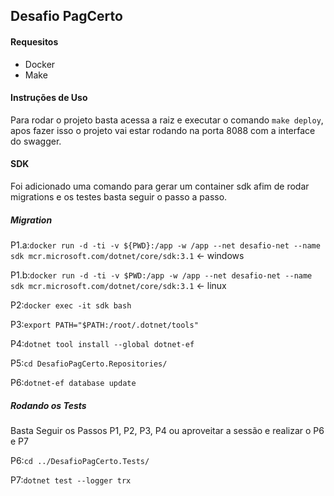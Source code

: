 ﻿## Desafio PagCerto

#### Requesitos
  
- Docker
- Make

#### Instruções de Uso
Para rodar o projeto basta acessa a raiz e executar o comando `make deploy`, apos fazer isso o projeto vai estar rodando na porta 8088 com a interface do swagger.

#### SDK
Foi adicionado uma comando para gerar um container sdk afim de rodar migrations e os testes basta seguir o passo a passo.

##### Migration
P1.a:`docker run -d -ti -v ${PWD}:/app -w /app --net desafio-net --name sdk mcr.microsoft.com/dotnet/core/sdk:3.1` <- windows

P1.b:`docker run -d -ti -v $PWD:/app -w /app --net desafio-net --name sdk mcr.microsoft.com/dotnet/core/sdk:3.1` <- linux

P2:`docker exec -it sdk bash`

P3:`export PATH="$PATH:/root/.dotnet/tools"`

P4:`dotnet tool install --global dotnet-ef`

P5:`cd DesafioPagCerto.Repositories/`

P6:`dotnet-ef database update`

##### Rodando os Tests

Basta Seguir os Passos P1, P2, P3, P4 ou aproveitar a sessão e realizar o P6 e P7

P6:`cd ../DesafioPagCerto.Tests/`

P7:`dotnet test --logger trx`